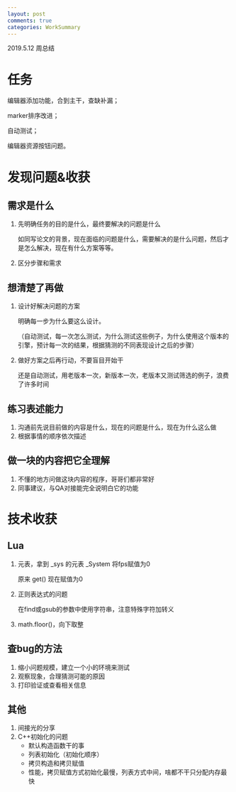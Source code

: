```yaml
---
layout: post
comments: true
categories: WorkSummary
---
```

2019.5.12 周总结

# 任务

编辑器添加功能，合到主干，查缺补漏；

marker排序改进；

自动测试；

编辑器资源按钮问题。

# 发现问题&收获

## 需求是什么

1. 先明确任务的目的是什么，最终要解决的问题是什么

   如同写论文的背景，现在面临的问题是什么，需要解决的是什么问题，然后才是怎么解决，现在有什么方案等等。

2. 区分步骤和需求

## 想清楚了再做

1. 设计好解决问题的方案

   明确每一步为什么要这么设计。

   （自动测试，每一次怎么测试，为什么测试这些例子，为什么使用这个版本的引擎，预计每一次的结果，根据猜测的不同表现设计之后的步骤）

2. 做好方案之后再行动，不要盲目开始干

   还是自动测试，用老版本一次，新版本一次，老版本又测试筛选的例子，浪费了许多时间 

## 练习表述能力

1. 沟通前先说目前做的内容是什么，现在的问题是什么，现在为什么这么做
2. 根据事情的顺序依次描述

## 做一块的内容把它全理解

1. 不懂的地方问做这块内容的程序，哥哥们都非常好
2. 同事建议，与QA对接能完全说明白它的功能

# 技术收获

## Lua

1. 元表，拿到 _sys 的元表 _System 将fps赋值为0

   原来 get() 现在赋值为0

2. 正则表达式的问题

   在find或gsub的参数中使用字符串，注意特殊字符加转义

3. math.floor()，向下取整

## 查bug的方法

1. 缩小问题规模，建立一个小的环境来测试
2. 观察现象，合理猜测可能的原因
3. 打印验证或查看相关信息

## 其他

1. 间接光的分享
2. C++初始化的问题
   - 默认构造函数干的事
   - 列表初始化（初始化顺序）
   - 拷贝构造和拷贝赋值
   - 性能，拷贝赋值方式初始化最慢，列表方式中间，啥都不干只分配内存最快
